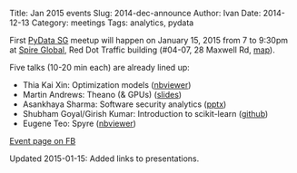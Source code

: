 Title: Jan 2015 events
Slug: 2014-dec-announce
Author: Ivan
Date: 2014-12-13
Category: meetings
Tags: analytics, pydata

First [PyData SG](https://facebook.com/groups/pydatasg/) meetup will
happen on January 15, 2015 from 7 to 9:30pm at [Spire
Global](http://www.spire.com/), Red Dot Traffic building (#04-07, 28 Maxwell Rd, 
[map](https://goo.gl/maps/Xhpl6)).

Five talks (10-20 min each) are already lined up:

- Thia Kai Xin: Optimization models ([nbviewer](http://nbviewer.ipython.org/gist/thiakx/73c328f00aac0fbf6075))
- Martin Andrews: Theano (& GPUs) ([slides](http://redcatlabs.com/2015-01-15_Presentation-PyDataSG/))
- Asankhaya Sharma: Software security analytics ([pptx](http://asankhaya.github.io/ppt/PyDataSing.pptx))
- Shubham Goyal/Girish Kumar: Introduction to scikit-learn ([github](https://github.com/shubhamgoyal/PyData1))
- Eugene Teo: Spyre ([nbviewer](http://nbviewer.ipython.org/github/eugeneteo/pydatasg-spyre/blob/master/slides/pydatasg-spyre.ipynb))

[Event page on FB](https://www.facebook.com/events/994351117258134/)

Updated 2015-01-15: Added links to presentations.

